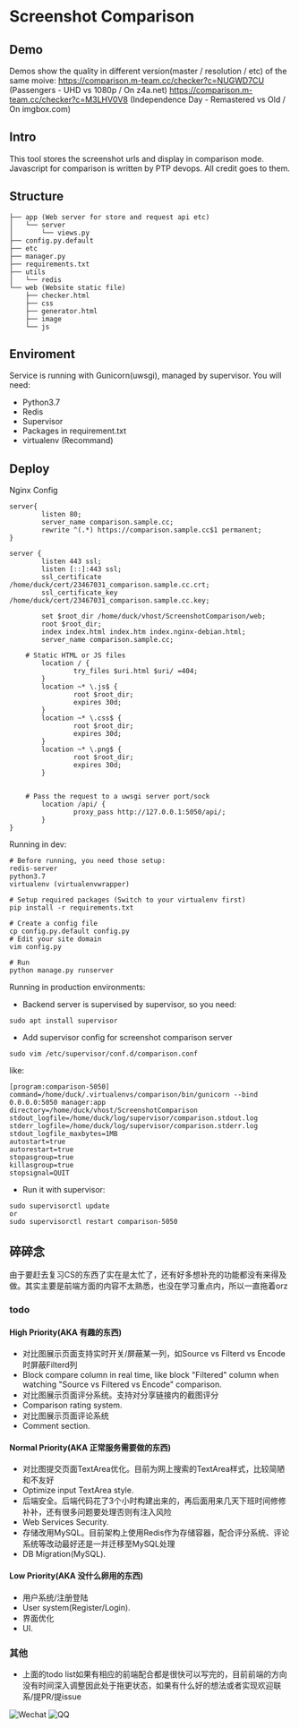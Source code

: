 # Screenshot Comparison
## Demo
Demos show the quality in different version(master / resolution / etc) of the same moive:
https://comparison.m-team.cc/checker?c=NUGWD7CU (Passengers - UHD vs 1080p / On z4a.net)
https://comparison.m-team.cc/checker?c=M3LHV0V8 (Independence Day - Remastered vs Old / On imgbox.com)

## Intro
This tool stores the screenshot urls and display in comparison mode.
Javascript for comparison is written by PTP devops. All credit goes to them.

## Structure
```
├── app (Web server for store and request api etc)
│   └── server
│       └── views.py
├── config.py.default
├── etc
├── manager.py
├── requirements.txt
├── utils
│   └── redis
└── web (Website static file)
    ├── checker.html
    ├── css
    ├── generator.html
    ├── image
    └── js

```
## Enviroment
Service is running with Gunicorn(uwsgi), managed by supervisor. You will need:
- Python3.7
- Redis
- Supervisor
- Packages in requirement.txt
- virtualenv (Recommand)

## Deploy
Nginx Config
```
server{
        listen 80;
        server_name comparison.sample.cc;
        rewrite ^(.*) https://comparison.sample.cc$1 permanent;
}

server {
        listen 443 ssl;
        listen [::]:443 ssl;
        ssl_certificate     /home/duck/cert/23467031_comparison.sample.cc.crt;
        ssl_certificate_key /home/duck/cert/23467031_comparison.sample.cc.key;
        
        set $root_dir /home/duck/vhost/ScreenshotComparison/web;
        root $root_dir;
        index index.html index.htm index.nginx-debian.html;
        server_name comparison.sample.cc;
		
	# Static HTML or JS files
        location / {
                try_files $uri.html $uri/ =404;
        }
        location ~* \.js$ {
                root $root_dir;
                expires 30d;
        }
        location ~* \.css$ {
                root $root_dir;
                expires 30d;
        }
        location ~* \.png$ {
                root $root_dir;
                expires 30d;
        }
		
		
	# Pass the request to a uwsgi server port/sock
        location /api/ {
                proxy_pass http://127.0.0.1:5050/api/;
        }
}
```

Running in dev:
```
# Before running, you need those setup:
redis-server
python3.7
virtualenv (virtualenvwrapper)

# Setup required packages (Switch to your virtualenv first)
pip install -r requirements.txt

# Create a config file
cp config.py.default config.py
# Edit your site domain
vim config.py

# Run
python manage.py runserver
```

Running in production environments:
- Backend server is supervised by supervisor, so you need:
```
sudo apt install supervisor
```
- Add supervisor config for screenshot comparison server
```
sudo vim /etc/supervisor/conf.d/comparison.conf
```
like:
```
[program:comparison-5050]
command=/home/duck/.virtualenvs/comparison/bin/gunicorn --bind 0.0.0.0:5050 manager:app
directory=/home/duck/vhost/ScreenshotComparison
stdout_logfile=/home/duck/log/supervisor/comparison.stdout.log
stderr_logfile=/home/duck/log/supervisor/comparison.stderr.log
stdout_logfile_maxbytes=1MB
autostart=true
autorestart=true
stopasgroup=true
killasgroup=true
stopsignal=QUIT
```
- Run it with supervisor:
```
sudo supervisorctl update
or
sudo supervisorctl restart comparison-5050
```

## 碎碎念
由于要赶去复习CS的东西了实在是太忙了，还有好多想补充的功能都没有来得及做。其实主要是前端方面的内容不太熟悉，也没在学习重点内，所以一直拖着orz
### todo
#### High Priority(AKA 有趣的东西)
- 对比图展示页面支持实时开关/屏蔽某一列，如Source vs Filterd vs Encode时屏蔽Filterd列
- Block compare column in real time, like block "Filtered" column when watching "Source vs Filtered vs Encode" comparison.
- 对比图展示页面评分系统。支持对分享链接内的截图评分
- Comparison rating system.
- 对比图展示页面评论系统
- Comment section.
#### Normal Priority(AKA 正常服务需要做的东西)
- 对比图提交页面TextArea优化。目前为网上搜索的TextArea样式，比较简陋和不友好
- Optimize input TextArea style.
- 后端安全。后端代码花了3个小时构建出来的，再后面用来几天下班时间修修补补，还有很多问题要处理否则有注入风险
- Web Services Security.
- 存储改用MySQL。目前架构上使用Redis作为存储容器，配合评分系统、评论系统等改动最好还是一并迁移至MySQL处理
- DB Migration(MySQL).
#### Low Priority(AKA 没什么卵用的东西)
- 用户系统/注册登陆
- User system(Register/Login).
- 界面优化
- UI.

### 其他
- 上面的todo list如果有相应的前端配合都是很快可以写完的，目前前端的方向没有时间深入调整因此处于拖更状态，如果有什么好的想法或者实现欢迎联系/提PR/提issue

![Wechat](https://ptpimg.me/x8667v.png "Wechat") ![QQ](https://ptpimg.me/nez32x.png "QQ")






